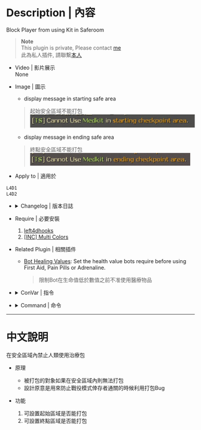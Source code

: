 # Description | 內容
Block Player from using Kit in Saferoom

> __Note__ <br/>
This plugin is private, Please contact [me](https://github.com/fbef0102/Game-Private_Plugin#私人插件列表-private-plugins-list)<br/>
此為私人插件, 請聯繫[本人](https://github.com/fbef0102/Game-Private_Plugin#私人插件列表-private-plugins-list)

* Video | 影片展示
<br/>None

* Image | 圖示
	* display message in starting safe area
    > 起始安全區域不能打包
	<br/>![l4d_saferom_prevent_kit_1](image/l4d_saferom_prevent_kit_1.jpg)
	* display message in ending safe area
    > 終點安全區域不能打包
	<br/>![l4d_saferom_prevent_kit_2](image/l4d_saferom_prevent_kit_2.jpg)

* Apply to | 適用於
```
L4D1
L4D2
```

* <details><summary>Changelog | 版本日誌</summary>

	* v1.1
	    * Original Request by 壹梦
</details>

* Require | 必要安裝
	1. [left4dhooks](https://forums.alliedmods.net/showthread.php?t=321696)
	2. [[INC] Multi Colors](https://forums.alliedmods.net/showthread.php?t=247770)

* Related Plugin | 相關插件
	* [Bot Healing Values](https://forums.alliedmods.net/showthread.php?t=338889): Set the health value bots require before using First Aid, Pain Pills or Adrenaline.
		> 限制Bot在生命值低於數值之前不准使用醫療物品

* <details><summary>ConVar | 指令</summary>

	* cfg/sourcemod/l4d_saferom_prevent_kit.cfg
	```php
    // If 1, Prevent players from using first aid kit in the ending checkpoint area.
    l4d_saferom_prevent_kit_end "1"

    // Time between sending a warning message
    l4d_saferom_prevent_kit_messagetime "2.5"

    // If 1, Prevent players from using first aid kit in starting checkpoint area.
    l4d_saferom_prevent_kit_start "1"
	```
</details>

* <details><summary>Command | 命令</summary>
	None
</details>

- - - -
# 中文說明
在安全區域內禁止人類使用治療包

* 原理
	* 被打包的對象如果在安全區域內則無法打包
    * 設計原意是用來防止戰役模式倖存者通關的時候利用打包Bug

* 功能
	1. 可設置起始區域是否能打包
    2. 可設置終點區域是否能打包

